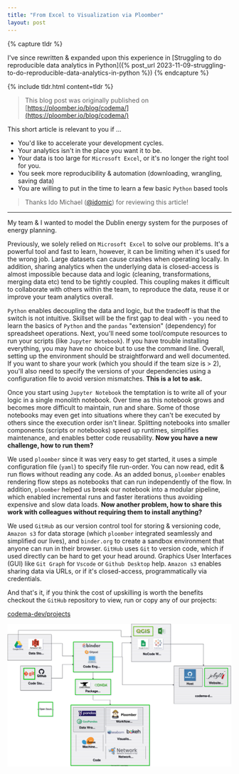 ```yaml
---
title: "From Excel to Visualization via Ploomber"
layout: post
---
```


{% capture tldr %}

I've since rewritten & expanded upon this experience in [Struggling to do reproducible data analytics in Python]({% post_url 2023-11-09-struggling-to-do-reproducible-data-analytics-in-python %})
{% endcapture %}

{% include tldr.html content=tldr %}

> This blog post was originally published on [https://ploomber.io/blog/codema/](https://ploomber.io/blog/codema/)


This short article is relevant to you if ...

- You'd like to accelerate your development cycles.
- Your analytics isn't in the place you want it to be.
- Your data is too large for `Microsoft Excel`, or it's no longer the right tool for you.
- You seek more reproducibility & automation (downloading, wrangling, saving data)
- You are willing to put in the time to learn a few basic `Python` based tools

> Thanks Ido Michael ([@idomic](https://github.com/idomic)) for reviewing this article!

---


My team & I wanted to model the Dublin energy system for the purposes of energy planning.

Previously, we solely relied on `Microsoft Excel` to solve our problems. It's a powerful tool and fast to learn, however, it can be limiting when it's used for the wrong job. Large datasets can cause crashes when operating locally. In addition, sharing analytics when the underlying data is closed-access is almost impossible because data and logic (cleaning, transformations, merging data etc) tend to be tightly coupled. This coupling makes it difficult to collaborate with others within the team, to reproduce the data, reuse it or improve your team analytics overall. 

`Python` enables decoupling the data and logic, but the tradeoff is that the switch is not intuitive. Skillset will be the first gap to deal with - you need to learn the basics of `Python` and the `pandas` "extension" (dependency) for spreadsheet operations. Next, you'll need some tool/compute resources to run your scripts (like `Jupyter Notebook`). If you have trouble installing everything, you may have no choice but to use the command line.  Overall, setting up the environment should be straightforward and well documented. If you want to share your work (which you should if the team size is > 2), you'll also need to specify the versions of your dependencies using a configuration file to avoid version mismatches. **This is a lot to ask.**

Once you start using `Jupyter Notebook` the temptation is to write all of your logic in a single monolith notebook. Over time as this notebook grows and becomes more difficult to maintain, run and share.  Some of those notebooks may even get into situations where they can't be executed by others since the execution order isn't linear.  Splitting notebooks into smaller components (scripts or notebooks) speed up runtimes, simplifies maintenance, and enables better code reusability.  **Now you have a new challenge, how to run them?** 

We used `ploomber` since it was very easy to get started, it uses a simple configuration file (`yaml`) to specify file run-order. You can now read, edit & run flows without reading any code. As an added bonus, `ploomber` enables rendering flow steps as notebooks that can run independently of the flow. In addition, `ploomber` helped us break our notebook into a modular pipeline, which enabled incremental runs and faster iterations thus avoiding expensive and slow data loads. **Now another problem, how to share this work with colleagues without requiring them to install anything?** 

We used `GitHub` as our version control tool for storing & versioning code, `Amazon s3` for data storage (which `ploomber` integrated seamlessly and simplified our lives), and `binder.org` to create a sandbox environment that anyone can run in their browser. `GitHub` uses `Git` to version code, which if used directly can be hard to get your head around. Graphics User Interfaces (GUI) like `Git Graph` for `Vscode` or `Github Desktop` help. `Amazon s3` enables sharing data via URLs, or if it's closed-access, programmatically via credentials.

And that's it, if you think the cost of upskilling is worth the benefits checkout the `GitHub` repository to view, run or copy any of our projects:

[codema-dev/projects](https://github.com/codema-dev/projects)

![Tools.drawio.svg](/assets/images/codema-dev-project-tools.svg)